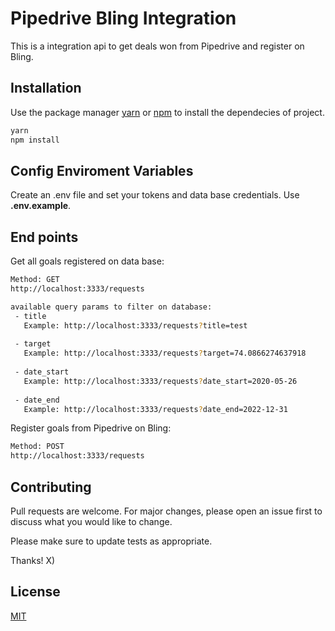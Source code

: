 # Pipedrive Bling Integration

This is a integration api to get deals won from Pipedrive and register on Bling.

## Installation

Use the package manager [yarn](https://yarnpkg.com/) or
[npm](https://www.npmjs.com/) to install the dependecies of project.

```bash
yarn
npm install
```

## Config Enviroment Variables

Create an .env file and set your tokens and data base credentials.
Use <strong>.env.example</strong>.

## End points

Get all goals registered on data base:

```bash
Method: GET
http://localhost:3333/requests

available query params to filter on database:
 - title
   Example: http://localhost:3333/requests?title=test
   
 - target
   Example: http://localhost:3333/requests?target=74.0866274637918
   
 - date_start
   Example: http://localhost:3333/requests?date_start=2020-05-26
   
 - date_end
   Example: http://localhost:3333/requests?date_end=2022-12-31
```

Register goals from Pipedrive on Bling:

```bash
Method: POST
http://localhost:3333/requests
```

## Contributing
Pull requests are welcome. For major changes, please open an issue first to discuss what you would like to change.

Please make sure to update tests as appropriate.

Thanks! X)

## License
[MIT](https://choosealicense.com/licenses/mit/)
